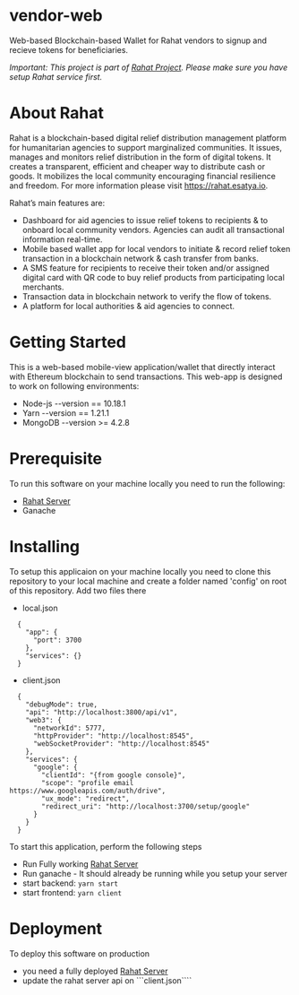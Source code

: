 # vendor-web
Web-based Blockchain-based Wallet for Rahat vendors to signup and recieve tokens for beneficiaries.

_Important: This project is part of [Rahat Project](https://github.com/esatya/rahat). Please make sure you have setup Rahat service first._

# About Rahat
Rahat is a blockchain-based digital relief distribution management platform for humanitarian agencies to support marginalized communities. It issues, manages and monitors relief distribution in the form of digital tokens. It creates a transparent, efficient and cheaper way to distribute cash or goods. It mobilizes the local community encouraging financial resilience and freedom. For more information please visit https://rahat.esatya.io.

Rahat’s main features are:
- Dashboard for aid agencies to issue relief tokens to recipients & to onboard local community vendors. Agencies can audit all transactional information real-time. 
- Mobile based wallet app for local vendors to initiate & record relief token transaction in a blockchain network & cash transfer from banks.
- A SMS feature for recipients to receive their token and/or assigned digital card with QR code to buy relief products from participating local merchants.
- Transaction data in blockchain network to verify the flow of tokens.
- A platform for local authorities & aid agencies to connect.

# Getting Started

This is a web-based mobile-view application/wallet that directly interact with Ethereum blockchain to send transactions. This web-app is designed to work on following environments:

* Node-js --version == 10.18.1
* Yarn --version == 1.21.1
* MongoDB --version >= 4.2.8

# Prerequisite

To run this software on your machine locally you need to run the following:

* [Rahat Server](https://github.com/esatya/rahat)
* Ganache

# Installing

To setup this applicaion on your machine locally you need to clone this repository to your local machine and create a folder named 'config' on root of this repository. Add two files there

* local.json
```
  {
    "app": {
      "port": 3700
    },
    "services": {}
  }
```
* client.json
```
  {
    "debugMode": true,
    "api": "http://localhost:3800/api/v1",
    "web3": {
      "networkId": 5777,
      "httpProvider": "http://localhost:8545",
      "webSocketProvider": "http://localhost:8545"
    },
    "services": {
      "google": {
        "clientId": "{from google console}",
        "scope": "profile email https://www.googleapis.com/auth/drive",
        "ux_mode": "redirect",
        "redirect_uri": "http://localhost:3700/setup/google"
      }
    }
  }
```
  
To start this application, perform the following steps

* Run Fully working [Rahat Server](https://github.com/esatya/rahat)
* Run ganache - It should already be running while you setup your server
* start backend: ```yarn start```
* start frontend:  ```yarn client```

# Deployment
To deploy this software on production 

* you need a fully deployed [Rahat Server](https://github.com/esatya/rahat)
* update the rahat server api on ```client.json````
